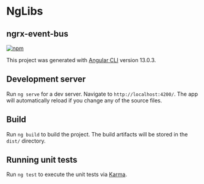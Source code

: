 # NgLibs

## ngrx-event-bus
[![npm](https://img.shields.io/npm/dt/ngrx-event-bus.svg)](https://www.npmjs.com/package/ngrx-event-bus)

This project was generated with [Angular CLI](https://github.com/angular/angular-cli) version 13.0.3.

## Development server

Run `ng serve` for a dev server. Navigate to `http://localhost:4200/`. The app will automatically reload if you change any of the source files.

## Build

Run `ng build` to build the project. The build artifacts will be stored in the `dist/` directory.

## Running unit tests

Run `ng test` to execute the unit tests via [Karma](https://karma-runner.github.io).
